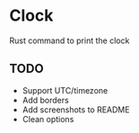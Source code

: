# Clock
Rust command to print the clock

## TODO
- Support UTC/timezone
- Add borders
- Add screenshots to README
- Clean options